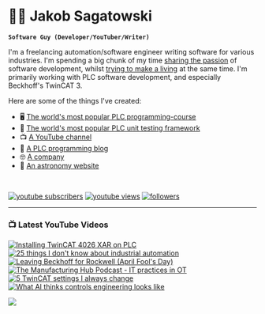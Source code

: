 # 🌌🔭 Jakob Sagatowski

**`Software Guy (Developer/YouTuber/Writer)`**

I'm a freelancing automation/software engineer writing software for various industries. I'm spending a big chunk of my time [sharing the passion](https://youtube.com/JakobSagatowski) of software development, whilst [trying to make a living](https://www.sagatowski.com) at the same time. I'm primarily working with PLC software development, and especially Beckhoff's TwinCAT 3.

Here are some of the things I've created:  
- 🖥 [The world's most popular PLC programming-course](https://www.youtube.com/playlist?list=PLimaF0nZKYHz3I3kFP4myaAYjmYk1SowO)  
- 💾 [The world's most popular PLC unit testing framework](https://www.github.com/tcunit)  
- 📺 [A YouTube channel](https://youtube.com/JakobSagatowski)  
- 📰 [A PLC programming blog](https://www.alltwincat.com)  
- 🤓 [A company](https://www.sagatowski.com)  
- 🌌 [An astronomy website](https://www.nineplanets.se)  

<br/>

   <p align="left">
      <a href="https://www.youtube.com/c/JakobSagatowski?sub_confirmation=1">
         <img alt="youtube subscribers" title="Subscribe to my YouTube channel" src="https://custom-icon-badges.demolab.com/youtube/channel/subscribers/UCZky2XGaaEyP2p1eckbWZjQ?color=%23E05D44&label=SUBSCRIBE&logo=video&logoColor=white&style=for-the-badge&labelColor=CE4630"/></a> 
      <a href="https://www.youtube.com/JakobSagatowski">
         <img alt="youtube views" title="YouTube views" src="https://custom-icon-badges.demolab.com/youtube/channel/views/UCZky2XGaaEyP2p1eckbWZjQ?color=%23E1AD0E&logo=eye&logoColor=white&style=for-the-badge&labelColor=C79600"/></a> 
      <a href="https://github.com/sagatowski?tab=followers">
         <img alt="followers" title="Follow me on GitHub" src="https://custom-icon-badges.demolab.com/github/followers/Sagatowski?color=236ad3&labelColor=1155ba&style=for-the-badge&logo=person-add&label=Follow&logoColor=white"/></a>
   </p>

---

### 📺 Latest YouTube Videos

<!-- BEGIN YOUTUBE-CARDS -->
[![Installing TwinCAT 4026 XAR on PLC](https://ytcards.demolab.com/?id=0J-uCUI7ZyA&title=Installing+TwinCAT+4026+XAR+on+PLC&lang=en&timestamp=1718690557&background_color=%230d1117&title_color=%23ffffff&stats_color=%23dedede&max_title_lines=1&width=250&border_radius=5&duration=1385 "Installing TwinCAT 4026 XAR on PLC")](https://www.youtube.com/watch?v=0J-uCUI7ZyA)
[![25 things I don't know about industrial automation](https://ytcards.demolab.com/?id=cDOza9o5vcI&title=25+things+I+don%27t+know+about+industrial+automation&lang=en&timestamp=1715318465&background_color=%230d1117&title_color=%23ffffff&stats_color=%23dedede&max_title_lines=1&width=250&border_radius=5&duration=626 "25 things I don't know about industrial automation")](https://www.youtube.com/watch?v=cDOza9o5vcI)
[![Leaving Beckhoff for Rockwell (April Fool's Day)](https://ytcards.demolab.com/?id=nOajqGP9lrA&title=Leaving+Beckhoff+for+Rockwell+%28April+Fool%27s+Day%29&lang=en&timestamp=1711951588&background_color=%230d1117&title_color=%23ffffff&stats_color=%23dedede&max_title_lines=1&width=250&border_radius=5&duration=317 "Leaving Beckhoff for Rockwell (April Fool's Day)")](https://www.youtube.com/watch?v=nOajqGP9lrA)
[![The Manufacturing Hub Podcast - IT practices in OT](https://ytcards.demolab.com/?id=zFgKLJV84oc&title=The+Manufacturing+Hub+Podcast+-+IT+practices+in+OT&lang=en&timestamp=1711081567&background_color=%230d1117&title_color=%23ffffff&stats_color=%23dedede&max_title_lines=1&width=250&border_radius=5&duration=5490 "The Manufacturing Hub Podcast - IT practices in OT")](https://www.youtube.com/watch?v=zFgKLJV84oc)
[![5 TwinCAT settings I always change](https://ytcards.demolab.com/?id=KKpBtaYjfWo&title=5+TwinCAT+settings+I+always+change&lang=en&timestamp=1710482466&background_color=%230d1117&title_color=%23ffffff&stats_color=%23dedede&max_title_lines=1&width=250&border_radius=5&duration=1356 "5 TwinCAT settings I always change")](https://www.youtube.com/watch?v=KKpBtaYjfWo)
[![What AI thinks controls engineering looks like](https://ytcards.demolab.com/?id=tDACjW39GCM&title=What+AI+thinks+controls+engineering+looks+like&lang=en&timestamp=1709277146&background_color=%230d1117&title_color=%23ffffff&stats_color=%23dedede&max_title_lines=1&width=250&border_radius=5&duration=1085 "What AI thinks controls engineering looks like")](https://www.youtube.com/watch?v=tDACjW39GCM)
<!-- END YOUTUBE-CARDS -->

[<img src="https://custom-icon-badges.demolab.com/badge/-Subscribe%20For%20More-red?style=for-the-badge&logo=video&logoColor=white"/>](https://www.youtube.com/c/JakobSagatowski?sub_confirmation=1)